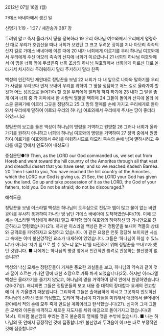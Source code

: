 2012년 07월 16일 (월)

가데스 바네아에서 생긴 일



신명기 1:19 - 1:27 / 새찬송가 387 장


두려워 말고 즉시 올라가서 땅을 정복하라
19 우리 하나님 여호와께서 우리에게 명령하신 대로 우리가 호렙산을 떠나 너희가 보았던 그 크고 두려운 광야를 지나 아모리 족속의 산지 길로 가데스 바네아에 이른 때에 20 내가 너희에게 이르기를 우리 하나님 여호와께서 우리에게 주신 아모리 족속의 산지에 너희가 이르렀나니 21 너희의 하나님 여호와께서 이 땅을 너희 앞에 두셨은즉 너희 조상의 하나님 여호와께서 너희에게 이르신 대로 올라가서 차지하라 두려워하지 말라 주저하지 말라 한즉

백성의 인간적인 제안대로 정탐꾼을 보냄
22 너희가 다 내 앞으로 나아와 말하기를 우리가 사람을 우리보다 먼저 보내어 우리를 위하여 그 땅을 정탐하고 어느 길로 올라가야 할 것과 어느 성읍으로 들어가야 할 것을 우리에게 알리게 하자 하기에 23 내가 그 말을 좋게 여겨 너희 중 각 지파에서 한 사람씩 열둘을 택하매 24 그들이 돌이켜 산지에 올라 에스골 골짜기에 이르러 그곳을 정탐하고 25 그 땅의 열매를 손에 가지고 우리에게로 돌아와서 우리에게 말하여 이르되 우리의 하나님 여호와께서 우리에게 주시는 땅이 좋더라 하였느니라

정탐꾼의 보고를 들은 백성이 하나님의 명령을 거역하고 원망함
26 그러나 너희가 올라가기를 원하지 아니하고 너희의 하나님 여호와의 명령을 거역하여 27 장막 중에서 원망하여 이르기를 여호와께서 우리를 미워하시므로 아모리 족속의 손에 넘겨 멸하시려고 우리를 애굽 땅에서 인도하여 내셨도다

중심문단●19 Then, as the LORD our God commanded us, we set out from Horeb and went toward the hill country of the Amorites through all that vast and dreadful desert that you have seen, and so we reached Kadesh Barnea. 20 Then I said to you, ?ou have reached the hill country of the Amorites, which the LORD our God is giving us. 21 See, the LORD your God has given you the land. Go up and take possession of it as the LORD, the God of your fathers, told you. Do not be afraid; do not be discouraged.?

해석도움





정탐꾼을 보냄  이스라엘 백성은 하나님의 도우심으로 전갈과 뱀이 많고 물이 없는 바란 광야를 무사히 통과하여 가나안 땅 남단 가데스 바네아에 도착하였습니다(19). 이에 모세는 이스라엘 백성에게 두려워 말고 주저함 없이 여호와의 허락하신 땅 가나안으로 진군하라고 명령했습니다(21). 하지만 이스라엘 백성은 먼저 정탐꾼을 보내어 적들의 상태와 공격로를 파악하자고 요청하고 있습니다. 이 같은 요청은 언뜻 정당해 보이지만 사실 그 속에는 이미 불신앙적인 요소가 내재하여 있었습니다. 그들은 ‘하나님이 하실 수 있느냐’가 아니라 ‘자기 힘으로 할 수 있느냐 없느냐’를 타진하기 위해 정탐꾼을 보내고자 했던 것입니다.
■ 나에게는 하나님의 명령 앞에서 인간적인 염려로 반응하는 불신앙이 없습니까?

백성의 낙심  모세는 정탐꾼들이 가져온 풍요한 과실들을 보고, 하나님의 약속과 같이 젖과 꿀이 흐르는 가나안 땅에 대한 소망으로 가득 차게 되었습니다(25). 하지만 이스라엘 백성은 올라가기를 즐기지 않았고, 하나님의 명을 거역하여 장막 안에서 원망하였습니다(26-27상). 왜냐하면 그들은 정탐꾼들의 보고 내용 중 대적의 장대함과 요새의 견고함에 더 귀 기울였기 때문입니다. 그리하여 그들은 출애굽하게 하시고 그곳까지 인도하신 하나님의 선하신 뜻을 의심했고, 도리어 하나님이 자기들을 미워해서 애굽에서 끌어내어 광야에서 적의 손에 모두 죽게 만드실 계획이라고 탄식했습니다(27). 심지어 그때 그들은 모세와 아론을 배격하고 새로운 지도자를 세워 애굽으로 돌아가자고 했습니다(민 14:4). 이처럼 불신앙의 뿌리는 결국 불순종의 열매를 맺을 수밖에 없습니다.
■ 나는 하나님의 뜻 안에서 긍정적인 것에 집중합니까? 불신앙과 두려움이 이끄는 대로 부정적인 것에 집중합니까?